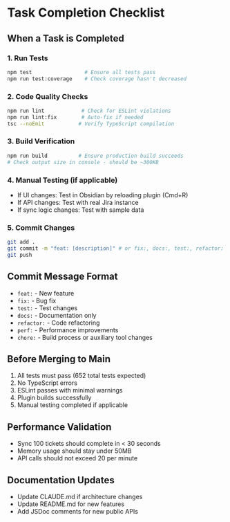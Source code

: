 # Task Completion Checklist

## When a Task is Completed

### 1. Run Tests
```bash
npm test                 # Ensure all tests pass
npm run test:coverage    # Check coverage hasn't decreased
```

### 2. Code Quality Checks
```bash
npm run lint            # Check for ESLint violations
npm run lint:fix        # Auto-fix if needed
tsc --noEmit           # Verify TypeScript compilation
```

### 3. Build Verification
```bash
npm run build          # Ensure production build succeeds
# Check output size in console - should be ~300KB
```

### 4. Manual Testing (if applicable)
- If UI changes: Test in Obsidian by reloading plugin (Cmd+R)
- If API changes: Test with real Jira instance
- If sync logic changes: Test with sample data

### 5. Commit Changes
```bash
git add .
git commit -m "feat: [description]" # or fix:, docs:, test:, refactor:
git push
```

## Commit Message Format
- `feat:` - New feature
- `fix:` - Bug fix
- `test:` - Test changes
- `docs:` - Documentation only
- `refactor:` - Code refactoring
- `perf:` - Performance improvements
- `chore:` - Build process or auxiliary tool changes

## Before Merging to Main
1. All tests must pass (652 total tests expected)
2. No TypeScript errors
3. ESLint passes with minimal warnings
4. Plugin builds successfully
5. Manual testing completed if applicable

## Performance Validation
- Sync 100 tickets should complete in < 30 seconds
- Memory usage should stay under 50MB
- API calls should not exceed 20 per minute

## Documentation Updates
- Update CLAUDE.md if architecture changes
- Update README.md for new features
- Add JSDoc comments for new public APIs